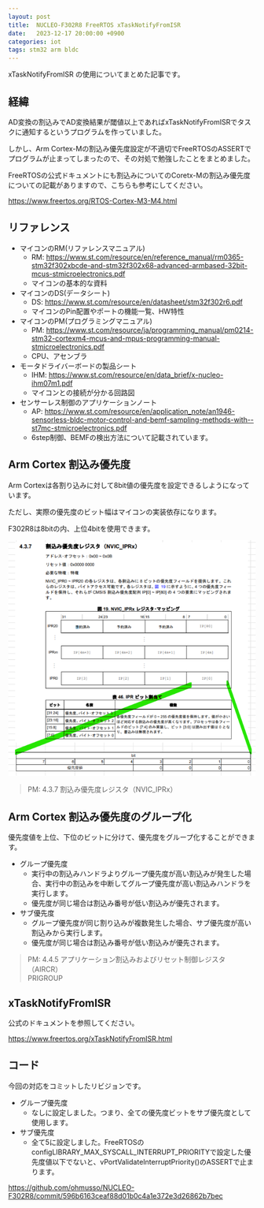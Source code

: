 ```yaml
---
layout: post
title:  NUCLEO-F302R8 FreeRTOS xTaskNotifyFromISR 
date:   2023-12-17 20:00:00 +0900
categories: iot
tags: stm32 arm bldc
---
```


xTaskNotifyFromISR の使用についてまとめた記事です。

## 経緯

AD変換の割込みでAD変換結果が閾値以上であればxTaskNotifyFromISRでタスクに通知するというプログラムを作っていました。

しかし、Arm Cortex-Mの割込み優先度設定が不適切でFreeRTOSのASSERTでプログラムが止まってしまったので、その対処で勉強したことをまとめました。

FreeRTOSの公式ドキュメントにも割込みについてのCoretx-Mの割込み優先度についての記載がありますので、こちらも参考にしてください。

<https://www.freertos.org/RTOS-Cortex-M3-M4.html>

## リファレンス

* マイコンのRM(リファレンスマニュアル)
  * RM: <https://www.st.com/resource/en/reference_manual/rm0365-stm32f302xbcde-and-stm32f302x68-advanced-armbased-32bit-mcus-stmicroelectronics.pdf>
  * マイコンの基本的な資料
* マイコンのDS(データシート)
  * DS: <https://www.st.com/resource/en/datasheet/stm32f302r6.pdf>
  * マイコンのPin配置やポートの機能一覧、HW特性
* マイコンのPM(プログラミングマニュアル)
  * PM: <https://www.st.com/resource/ja/programming_manual/pm0214-stm32-cortexm4-mcus-and-mpus-programming-manual-stmicroelectronics.pdf>
  * CPU、アセンブラ
* モータドライバーボードの製品シート
  * IHM: <https://www.st.com/resource/en/data_brief/x-nucleo-ihm07m1.pdf>
  * マイコンとの接続が分かる回路図
* センサーレス制御のアプリケーションノート
  * AP: <https://www.st.com/resource/en/application_note/an1946-sensorless-bldc-motor-control-and-bemf-sampling-methods-with--st7mc-stmicroelectronics.pdf>
  * 6step制御、BEMFの検出方法について記載されています。

## Arm Cortex 割込み優先度

Arm Cortexは各割り込みに対して8bit値の優先度を設定できるしようになっています。

ただし、実際の優先度のビット幅はマイコンの実装依存になります。

F302R8は8bitの内、上位4bitを使用できます。

![割込み優先度](/assets/images/image-2023-12-17-interrupt-priority.png)

> PM: 4.3.7 割込み優先度レジスタ（NVIC_IPRx）

## Arm Cortex 割込み優先度のグループ化

優先度値を上位、下位のビットに分けて、優先度をグループ化することができます。

* グループ優先度
  * 実行中の割込みハンドラよりグループ優先度が高い割込みが発生した場合、実行中の割込みを中断してグループ優先度が高い割込みハンドラを実行します。
  * 優先度が同じ場合は割込み番号が低い割込みが優先されます。
* サブ優先度
  * グループ優先度が同じ割り込みが複数発生した場合、サブ優先度が高い割込みから実行します。
  * 優先度が同じ場合は割込み番号が低い割込みが優先されます。

> PM: 4.4.5 アプリケーション割込みおよびリセット制御レジスタ（AIRCR）  
> PRIGROUP

## xTaskNotifyFromISR

公式のドキュメントを参照してください。

<https://www.freertos.org/xTaskNotifyFromISR.html>

## コード

今回の対応をコミットしたリビジョンです。

* グループ優先度
  * なしに設定しました。つまり、全ての優先度ビットをサブ優先度として使用します。
* サブ優先度
  * 全て5に設定しました。FreeRTOSのconfigLIBRARY_MAX_SYSCALL_INTERRUPT_PRIORITYで設定した優先度値以下でないと、vPortValidateInterruptPriority()のASSERTで止まります。

<https://github.com/ohmusso/NUCLEO-F302R8/commit/596b6163ceaf88d01b0c4a1e372e3d26862b7bec>

